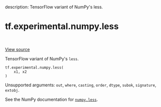 description: TensorFlow variant of NumPy's less.

<div itemscope itemtype="http://developers.google.com/ReferenceObject">
<meta itemprop="name" content="tf.experimental.numpy.less" />
<meta itemprop="path" content="Stable" />
</div>

# tf.experimental.numpy.less

<!-- Insert buttons and diff -->

<table class="tfo-notebook-buttons tfo-api nocontent" align="left">

</table>

<a target="_blank" class="external" href="/code/stable/tensorflow/python/ops/numpy_ops/np_math_ops.py">View source</a>



TensorFlow variant of NumPy's `less`.

<pre class="devsite-click-to-copy prettyprint lang-py tfo-signature-link">
<code>tf.experimental.numpy.less(
    x1, x2
)
</code></pre>



<!-- Placeholder for "Used in" -->

Unsupported arguments: `out`, `where`, `casting`, `order`, `dtype`, `subok`, `signature`, `extobj`.

See the NumPy documentation for [`numpy.less`](https://numpy.org/doc/1.16/reference/generated/numpy.less.html).